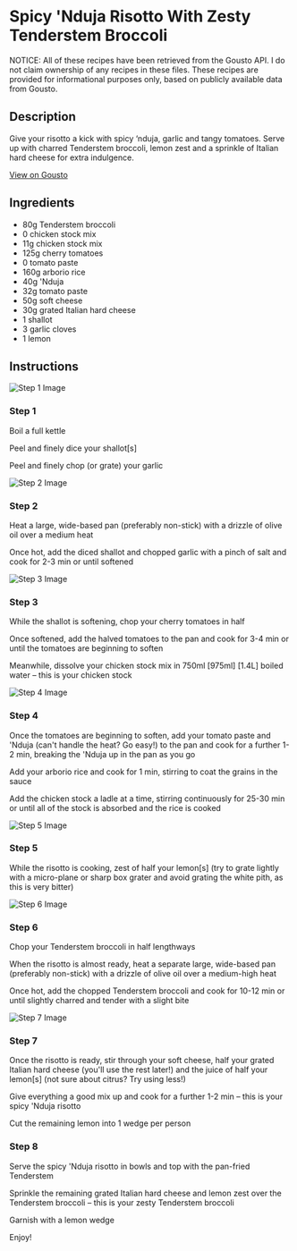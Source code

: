 # Spicy 'Nduja Risotto With Zesty Tenderstem Broccoli

NOTICE: All of these recipes have been retrieved from the Gousto API. I do not claim ownership of any recipes in these files. These recipes are provided for informational purposes only, based on publicly available data from Gousto.

## Description

Give your risotto a kick with spicy ‘nduja, garlic and tangy tomatoes. Serve up with charred Tenderstem broccoli, lemon zest and a sprinkle of Italian hard cheese for extra indulgence. 

[View on Gousto](https://www.gousto.co.uk/recipes/cookbook/spicy-nduja-risotto-with-zesty-tenderstem-broccoli)

## Ingredients

- 80g Tenderstem broccoli
- 0 chicken stock mix
- 11g chicken stock mix
- 125g cherry tomatoes
- 0 tomato paste
- 160g arborio rice
- 40g 'Nduja
- 32g tomato paste
- 50g soft cheese
- 30g grated Italian hard cheese
- 1 shallot
- 3 garlic cloves
- 1 lemon

## Instructions

![Step 1 Image](https://production-media.gousto.co.uk/cms/recipe-step-image/Step-1-copy-3-1688138239382-x200.jpg)

### Step 1

Boil a full kettle

Peel and finely dice your shallot[s]

Peel and finely chop (or grate) your garlic

![Step 2 Image](https://production-media.gousto.co.uk/cms/recipe-step-image/Step-2-copy-3-1688138243403-x200.jpg)

### Step 2

Heat a large, wide-based pan (preferably non-stick) with a drizzle of olive oil over a medium heat

Once hot, add the diced shallot and chopped garlic with a pinch of salt and cook for 2-3 min or until softened

![Step 3 Image](https://production-media.gousto.co.uk/cms/recipe-step-image/Step-3-copy-3-1688138246949-x200.jpg)

### Step 3

While the shallot is softening, chop your cherry tomatoes in half

Once softened, add the halved tomatoes to the pan and cook for 3-4 min or until the tomatoes are beginning to soften

Meanwhile, dissolve your chicken stock mix in 750ml <span class="text-purple">[975ml]</span> <span class="text-danger">[1.4L]</span> boiled water – this is your chicken stock

![Step 4 Image](https://production-media.gousto.co.uk/cms/recipe-step-image/Step-4-copy-4-1688138251056-x200.jpg)

### Step 4

Once the tomatoes are beginning to soften, add your tomato paste and 'Nduja (can't handle the heat? Go easy!) to the pan and cook for a further 1-2 min, breaking the 'Nduja up in the pan as you go

Add your arborio rice and cook for 1 min, stirring to coat the grains in the sauce

Add the chicken stock a ladle at a time, stirring continuously for 25-30 min or until all of the stock is absorbed and the rice is cooked

![Step 5 Image](https://production-media.gousto.co.uk/cms/recipe-step-image/Step-5-copy-4-1688138254274-x200.jpg)

### Step 5

While the risotto is cooking, zest of half your lemon[s] (try to grate lightly with a micro-plane or sharp box grater and avoid grating the white pith, as this is very bitter)

![Step 6 Image](https://production-media.gousto.co.uk/cms/recipe-step-image/Step-6-copy-4-1688138257580-x200.jpg)

### Step 6

Chop your Tenderstem broccoli in half lengthways

When the risotto is almost ready, heat a separate large, wide-based pan (preferably non-stick) with a drizzle of olive oil over a medium-high heat

Once hot, add the chopped Tenderstem broccoli and cook for 10-12 min or until slightly charred and tender with a slight bite

![Step 7 Image](https://production-media.gousto.co.uk/cms/recipe-step-image/Step-7-copy-4-1688138261103-x200.jpg)

### Step 7

Once the risotto is ready, stir through your soft cheese, half your grated Italian hard cheese (you'll use the rest later!) and the juice of half your lemon[s] (not sure about citrus? Try using less!)

Give everything a good mix up and cook for a further 1-2 min – this is your spicy 'Nduja risotto

Cut the remaining lemon into 1 wedge per person

### Step 8

Serve the spicy 'Nduja risotto in bowls and top with the pan-fried Tenderstem

Sprinkle the remaining grated Italian hard cheese and lemon zest over the Tenderstem broccoli – this is your zesty Tenderstem broccoli

Garnish with a lemon wedge

Enjoy!

